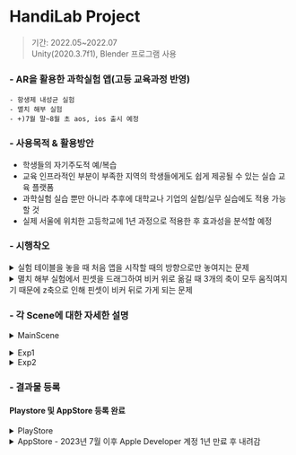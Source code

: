 # HandiLab Project
> 기간: 2022.05~2022.07 <br/>
> Unity(2020.3.7f1), Blender 프로그램 사용

### - AR을 활용한 과학실험 앱(고등 교육과정 반영)
    - 항생제 내성균 실험
    - 멸치 해부 실험
    - +)7월 말~8월 초 aos, ios 출시 예정

### - 사용목적 & 활용방안 <br/>
- 학생들의 자기주도적 예/복습
- 교육 인프라적인 부분이 부족한 지역의 학생들에게도 쉽게 제공될 수 있는 실습 교육 플랫폼
- 과학실험 실습 뿐만 아니라 추후에 대학교나 기업의 실헙/실무 실습에도 적용 가능할 것
- 실제 서울에 위치한 고등학교에 1년 과정으로 적용한 후 효과성을 분석할 예정

### - 시행착오 <br/>
<details>
    <summary>실험 테이블을 놓을 때 처음 앱을 시작할 때의 방향으로만 놓여지는 문제</summary>
    
 스마트폰 카메라의 방향을 실시간으로 받아와서 그 방향을 Spawn object에 반영해주면 해결할 수 있을 것이라 생각 <br/>
> PlacementIndicator.cs
```c#
private void PlaneIndication()
    {
        var screenCenter = ARCam.ViewportToScreenPoint(new Vector3(0.5f, 0.5f));

        if (arRaycastManager.Raycast(screenCenter, hits, TrackableType.All) && spawnedObject == null)
        {
            Pose hitPos = hits[0].pose;

            var cameraForward = ARCam.transform.forward;
            var cameraBearing = new Vector3(cameraForward.x, 0, cameraForward.z).normalized;

            hitPos.rotation = Quaternion.LookRotation(cameraBearing);
            ARIndicator.SetActive(true);
            ARIndicator.transform.SetPositionAndRotation(hitPos.position, hitPos.rotation);
            placementPoseIsValid = hits.Count > 0;

            if (spawnedObject == null && placementPoseIsValid && Input.touchCount > 0 && Input.GetTouch(0).phase == TouchPhase.Began)
            {
                spawnedObject = Instantiate(arObjectToSpawn, ARIndicator.transform.position, Quaternion.LookRotation(cameraBearing));
                guideCanvas.SetActive(false);
            }

        }
        else
        {
            ARIndicator.SetActive(false);
        }
    }
```
* ARCam(스마트폰 카메라)의 정면 방향을 받아와서 x축과 z축을 cameraBearing에 저장
```c#
var cameraForward = ARCam.transform.forward;
            var cameraBearing = new Vector3(cameraForward.x, 0, cameraForward.z).normalized;
```
* 그 후 hitPose의 rotation을 ARCam이 보는 방향을 보도록 설정한다
```c#
hitPos.rotation = Quaternion.LookRotation(cameraBearing);
```
</details>
    
<details>
    <summary>멸치 해부 실험에서 핀셋을 드래그하여 비커 위로 옮길 때 3개의 축이 모두 움직여지기 때문에 z축으로 인해 핀셋이 비커 뒤로 가게 되는 문제</summary>

 z축이 움직여질 필요는 없기 때문에 z축을 고정해주면 해결할 수 있을 것이라 생각 <br/>
> Z_Control.cs <br/>
```c#
public Vector3 startVec;

    // Start is called before the first frame update
    void Start()
    {
        startVec = gameObject.transform.localPosition; // 처음 z값
    }

    // Update is called once per frame
    void Update()
    {
        Vector3 temp = gameObject.transform.localPosition;
        temp.z = startVec.z;         // temp를 계속 현재 gameObject의 위치로 바꿔주되, z는 startvec으로 설정 -> 이 녀석을 게임오브젝트의 위치로 설정
        gameObject.transform.localPosition = temp;

    }
```
* z축을 고정하기 위한 오브젝트에 붙이는 스크립트로, 해당 오브젝트의 시작 localposition을 startVec에 담은 후 <br/>
Update에서 해당 오브젝트의 위치를 계속 받아와서 temp에 저장, temp의 z축 position을 startVec의 z축으로 설정 <br/>
그렇다면 x축, y축은 계속해서 해당 오브젝트의 위치를 따라가지만 z축만 처음 시작한 z축 위치를 유지할 수 있음 <br/>
</details>

### - 각 Scene에 대한 자세한 설명 <br/>

<details>
    <summary>MainScene</summary>
    
* 각 실험 버튼을 Scroll Rect를 활용해 구성 <br/>
* 원하는 실험의 버튼을 클릭 <br/>
<img src="https://user-images.githubusercontent.com/70475213/177492118-ccc1e15d-8a13-4e4f-a79e-41262c71f25b.PNG" width="600" height="300"/><br/>
> 각 실험의 공통된 작업 <br/>
>> <img src="https://user-images.githubusercontent.com/70475213/177488056-3bde6d65-b4ac-4d84-8977-1dcae0ce1c68.PNG" width="600" height="300"/><br/>
>> 스마트폰 카메라를 통해 평면을 인식하면 실험 테이블이 놓일 위치를 미리 보여줌 <br/>
>> 원하는 곳에 위치시킨 후 터치하면 테이블이 고정되어 위치함 <br/>
>> 테이블이 놓인 후 실험 시작 <br/>
    </details>
    
<details>
    <summary>Exp1</summary>
    
* 텍스트, 음성 가이드에 따라 실험을 진행 <br/>
1. Scene1 <br/>
    <img src="https://user-images.githubusercontent.com/70475213/177488136-835238e8-b082-4ba9-8995-5649cb6b4f14.PNG" width="600" height="300"/><br/>
스포이트를 드래그하여 배지 위에 옮겨놓은 후 손잡이 부분을 터치해 각 배지에 배양액을 떨어트린다 <br/>
2. Scene2 <br/>
    <img src="https://user-images.githubusercontent.com/70475213/177488266-a0355f2b-5a85-4c62-b9ba-39e120af2f10.PNG" width="600" height="300"/><br/>
유리봉을 드래그하여 일반배지부터 각 배지를 도말한다 <br/>
여기서 일반배지가 아닌 항생제 배지를 먼저 도말하려고 할 경우 일반배지가 깜빡이는 효과를 넣었다 <br/>
3. Scene3 <br/>
    <img src="https://user-images.githubusercontent.com/70475213/177488302-4fbd6eab-0644-453a-a9f2-c1de3f00a89d.PNG" width="600" height="300"/><br/>
    <img src="https://user-images.githubusercontent.com/70475213/177489827-b4359d81-1382-45e1-bd31-897c36fc2931.PNG" width="600" height="300"/><br/>
각 배지를 터치해 뚜껑을 덮은 후 터치를 통해 각 배지를 배양기에 옮겨넣는다 <br/>
이 Scene은 모든 상호작용을 터치+애니메이션으로 제작했다 <br/>
배양기 문이 열려있지 않은 상태에서 배지를 옮기려고 할 경우 배양기가 깜박이는 효과를 넣었다 <br/>
4. Scene4 <br/>
    <img src="https://user-images.githubusercontent.com/70475213/177489838-abe5fc4a-5715-47d4-a879-048c17d1cf50.PNG" width="600" height="300"/><br/>
    <img src="https://user-images.githubusercontent.com/70475213/177490280-26c158c4-271e-4b88-8ff9-0c04afeaa1ee.PNG" width="600" height="300"/><br/>
    <img src="https://user-images.githubusercontent.com/70475213/177489879-86d9c43a-3671-4c23-a1f7-7b180a2214c0.PNG" width="600" height="300"/><br/>
FadeIn, FadeOut 활용, 시계가 돌아가는 애니메이션을 통해 1일 후를 표현 <br/>
배양기를 터치하여 배양기 문을 열고 배지를 가져온다 <br/>
테이블에 놓고 관찰할 수 있고, 화면을 터치하면 실제 결과 사진을 보여준다 <br/>
    </details>
    
<details>
    <summary>Exp2</summary>
    
* 텍스트, 음성 가이드에 따라 실험을 진행 <br/>
1. Scene0 <br/>
    <img src="https://user-images.githubusercontent.com/70475213/177491524-2facf091-b324-40ad-9eae-ab5e6528d8c2.PNG" width="600" height="300"/><br/>
    <img src="https://user-images.githubusercontent.com/70475213/177491531-51cf512d-099d-408a-94ac-3a101720c303.PNG" width="600" height="300"/><br/>
핀셋을 드래그하여 비커 위로 옮기면 멸치가 비커 속으로 들어간다
불리는 게이지가 다 차면 핀셋을 터치하여 멸치를 건져올린다(게이지가 차기 전엔 핀셋의 Lean 컴포넌트를 꺼놓아 움직이지 못 하게 함)
테이블 위의 슬라이드 글라스에 불린 멸치를 옮겨놓는다
2. Scene1 <br/>
    <img src="https://user-images.githubusercontent.com/70475213/177492501-44a6d712-1e7f-4d02-b16c-88f0e206a8d9.PNG" width="600" height="300"/><br/>
    <img src="https://user-images.githubusercontent.com/70475213/177491546-814d05c1-a6a3-4a02-a15c-868a5a9adb42.PNG" width="600" height="300"/><br/>
    <img src="https://user-images.githubusercontent.com/70475213/177491558-e6766df0-c6c4-4e5f-9b6d-1ae8df91431c.PNG" width="600" height="300"/><br/>
핀셋을 드래그하여 멸치의 겉부분을 걷어낸다
드러난 멸치의 장기와 유문수를 각각 드래그하여 떼어낸다
위를 터치하여 패트리 접시에 옮겨 담는다
멸치의 위가 너무 작기 때문에 편의를 위해 패트리 접시를 터치하여 확대되도록 했다
3. Scene2 <br/>
    <img src="https://user-images.githubusercontent.com/70475213/177491584-4da52ec9-9364-4f84-b09e-4139c84bdd6b.PNG" width="600" height="300"/><br/>
메스를 드래그하여 위를 가른다 <br/>
4. Scene3 <br/>
    <img src="https://user-images.githubusercontent.com/70475213/177491611-5c8b769e-3c7c-4666-9877-d020ef3c94d3.PNG" width="600" height="300"/><br/>
가른 위를 터치하여 스포이트가 생기면 손잡이 부분을 터치해 물을 떨어트린다 <br/>
5. Scene4 <br/>
    <img src="https://user-images.githubusercontent.com/70475213/177491622-0c173edb-b365-4fe8-94a4-ebd8e7c7bcf5.PNG" width="600" height="300"/><br/>
    <img src="https://user-images.githubusercontent.com/70475213/177491645-c58da11a-b317-43cc-96d3-760d69201d5c.PNG" width="600" height="300"/><br/>
    <img src="https://user-images.githubusercontent.com/70475213/177492069-f4d24126-55f0-4203-998f-20b10fce9750.PNG" width="600" height="300"/><br/>
    <img src="https://user-images.githubusercontent.com/70475213/177491698-663f269e-1032-45cc-a458-cf9f5b2b1770.PNG" width="600" height="300"/><br/>
스포이트를 드래그하여 위 내부의 내용물에 닿게 한 후 손잡이 부분을 터치해 빨아들인다 <br/>
스포이트를 드래그하여 슬라이드 글라스 위에 놓인 후 손잡이 부분을 터치해 몇 방울 떨어트린다 <br/>
슬라이드 글라스를 터치하여 커버 글라스를 씌운 후 또 한 번 터치해 현미경에 넣는다 <br/>
현미경을 터치해 실제 결과 화면을 볼 수 있다 <br/>
    
</details>

### - 결과물 등록 <br/>
#### Playstore 및 AppStore 등록 완료 <br/>
<details>
    <summary>PlayStore</summary>
    https://play.google.com/store/apps/details?id=com.DefaultCompany.UI_Test&hl=ko-KR
</details>
<details>
    <summary>AppStore - 2023년 7월 이후 Apple Developer 계정 1년 만료 후 내려감</summary>

<img src="https://github.com/ShimWooJeong/AR_experiment/assets/70475213/31b0fd9f-eb90-455b-ab72-edd12abb0d5e" width="300" height="650"/><br/>
</details>

